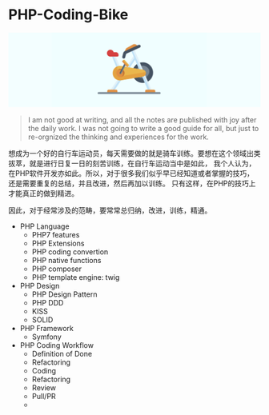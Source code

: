 # PHP-Coding-Bike

<img src="_images/home.png" width="800">

> I am not good at writing, and all the notes are published with joy after the daily work. I was not going to write a good guide for all, but just to re-orgnized the thinking and experiences for the work.


想成为一个好的自行车运动员，每天需要做的就是骑车训练。要想在这个领域出类拔萃，就是进行日复一日的刻苦训练，在自行车运动当中是如此，
我个人认为，在PHP软件开发亦如此。所以，对于很多我们似乎早已经知道或者掌握的技巧，还是需要重复的总结，并且改进，然后再加以训练。
只有这样，在PHP的技巧上才能真正的做到精进。

因此，对于经常涉及的范畴，要常常总归纳，改进，训练，精通。

- PHP Language
    - PHP7 features
    - PHP Extensions
    - PHP coding convertion
    - PHP native functions
    - PHP composer
    - PHP template engine: twig
- PHP Design
    - PHP Design Pattern
    - PHP DDD
    - KISS
    - SOLID
- PHP Framework
    - Symfony
- PHP Coding Workflow
    - Definition of Done
    - Refactoring
    - Coding
    - Refactoring
    - Review
    - Pull/PR
    - 

